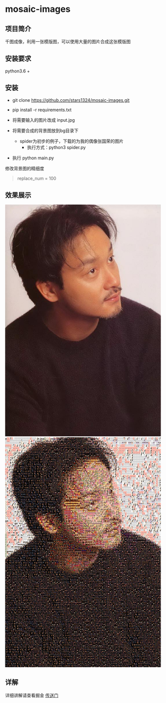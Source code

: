 # mosaic-images

## 项目简介
千图成像，利用一张模版图，可以使用大量的图片合成这张模版图

## 安装要求
python3.6 +

## 安装

* git clone https://github.com/stars1324/mosaic-images.git

* pip install -r requirements.txt

* 将需要输入的图片改成 input.jpg
* 将需要合成的背景图放到bg目录下
  * spider为初步的例子，下载的为我的偶像张国荣的图片
    * 执行方式：python3 spider.py
* 执行 python main.py

修改背景图的精细度
> replace_num = 100 

## 效果展示
![原图](./demo/input.jpg) ![输出图](./demo/output.jpg)

## 详解
详细讲解请查看掘金 [传送门](https://juejin.cn/post/7077933676197052452)